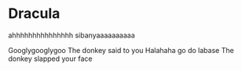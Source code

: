 # Dracula
ahhhhhhhhhhhhhhh sibanyaaaaaaaaaa

Googlygooglygoo
The donkey said to you
Halahaha go do labase
The donkey slapped your face
